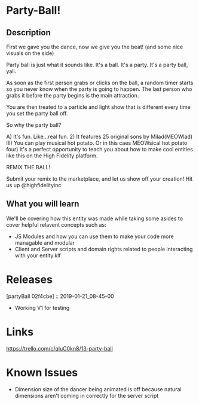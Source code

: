 # Party-Ball!

## Description
First we gave you the dance, now we give you the beat! (and some nice visuals on the side)

Party ball is just what it sounds like.  It's a ball.  It's a party.  It's a party ball, yall.

As soon as the first person grabs or clicks on the ball, a random timer starts so you never know when the party is going to happen.  The last person who grabs it before the party begins is the main attraction.  

You are then treated to a particle and light show that is different every time you set the party ball off.  

So why the party ball?

A) It's fun.  Like...real fun.
2) It features 25 original sons by Milad(MEOWlad)
III) You can play musical hot potato.  Or in this caes MEOWsical hot potato
four) It's a perfect opportunity to teach you about how to make cool entities like this on the High Fidelity platform.

REMIX THE BALL!  

Submit your remix to the marketplace, and let us show off your creation!
Hit us up @highfidelityinc

## What you will learn

We'll be covering how this entity was made while taking some asides to cover helpful relavent concepts such as:

- JS Modules and how you can use them to make your code more managable and modular
- Client and Server scripts and domain rights related to people interacting with your entity.klf 

# Releases

[partyBall 02f4cbe] :: 2019-01-21_08-45-00
- Working V1 for testing

# Links
https://trello.com/c/qluC0kn8/13-party-ball

# Known Issues
- Dimension size of the dancer being animated is off because natural dimensions aren't coming in correctly for the server script